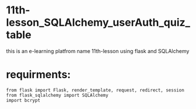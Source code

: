# 11th-lesson_SQLAlchemy_userAuth_quiz_table
 this is an e-learning platfrom name 11th-lesson using flask and SQLAlchemy

# requirments:
```
from flask import Flask, render_template, request, redirect, session
from flask_sqlalchemy import SQLAlchemy
import bcrypt
```

